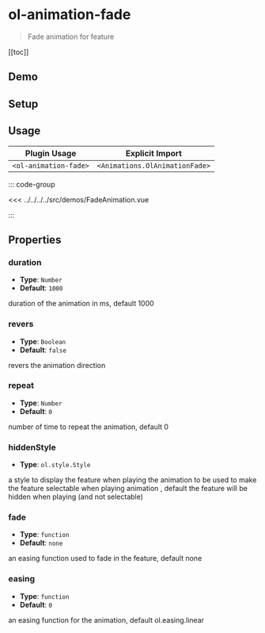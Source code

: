 # ol-animation-fade

> Fade animation for feature

[[toc]]

## Demo

<script setup>
import FadeAnimation from "@demos/FadeAnimation.vue"
</script>

<ClientOnly>
<FadeAnimation />
</ClientOnly>

## Setup

<!--@include: ../../animations.plugin.md-->

## Usage

| Plugin Usage          |        Explicit Import         |
|-----------------------|:------------------------------:|
| `<ol-animation-fade>` | `<Animations.OlAnimationFade>` |

::: code-group

<<< ../../../../src/demos/FadeAnimation.vue

:::

## Properties

### duration

- **Type**: `Number`
- **Default**: `1000`

duration of the animation in ms, default 1000

### revers

- **Type**: `Boolean`
- **Default**: `false`

revers the animation direction

### repeat

- **Type**: `Number`
- **Default**: `0`

number of time to repeat the animation, default 0

### hiddenStyle

- **Type**: `ol.style.Style`

a style to display the feature when playing the animation to be used to make the feature selectable when playing animation , default the feature will be hidden when playing (and not selectable)

### fade

- **Type**: `function`
- **Default**: `none`

an easing function used to fade in the feature, default none

### easing

- **Type**: `function`
- **Default**: `0`

an easing function for the animation, default ol.easing.linear
